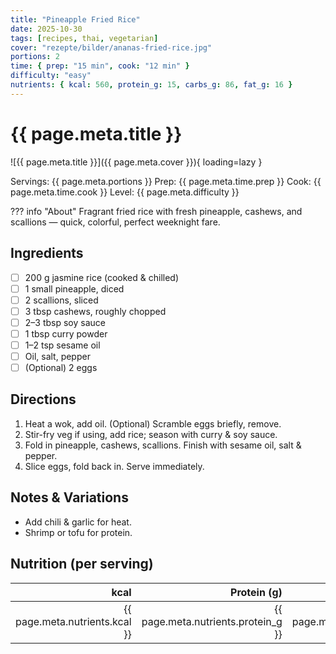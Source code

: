 ```yaml
---
title: "Pineapple Fried Rice"
date: 2025-10-30
tags: [recipes, thai, vegetarian]
cover: "rezepte/bilder/ananas-fried-rice.jpg"
portions: 2
time: { prep: "15 min", cook: "12 min" }
difficulty: "easy"
nutrients: { kcal: 560, protein_g: 15, carbs_g: 86, fat_g: 16 }
---
```


# {{ page.meta.title }}

![{{ page.meta.title }}]({{ page.meta.cover }}){ loading=lazy }

<div class="recipe-meta">
  <span class="chip">Servings: {{ page.meta.portions }}</span>
  <span class="chip">Prep: {{ page.meta.time.prep }}</span>
  <span class="chip">Cook: {{ page.meta.time.cook }}</span>
  <span class="chip">Level: {{ page.meta.difficulty }}</span>
</div>

??? info "About"
    Fragrant fried rice with fresh pineapple, cashews, and scallions — quick, colorful, perfect weeknight fare.

## Ingredients
- [ ] 200 g jasmine rice (cooked & chilled)
- [ ] 1 small pineapple, diced
- [ ] 2 scallions, sliced
- [ ] 3 tbsp cashews, roughly chopped
- [ ] 2–3 tbsp soy sauce
- [ ] 1 tbsp curry powder
- [ ] 1–2 tsp sesame oil
- [ ] Oil, salt, pepper
- [ ] (Optional) 2 eggs

## Directions
1. Heat a wok, add oil. (Optional) Scramble eggs briefly, remove.
2. Stir-fry veg if using, add rice; season with curry & soy sauce.
3. Fold in pineapple, cashews, scallions. Finish with sesame oil, salt & pepper.
4. Slice eggs, fold back in. Serve immediately.

## Notes & Variations
- Add chili & garlic for heat.
- Shrimp or tofu for protein.

## Nutrition (per serving)
| kcal | Protein (g) | Carbs (g) | Fat (g) |
|-----:|------------:|----------:|--------:|
| {{ page.meta.nutrients.kcal }} | {{ page.meta.nutrients.protein_g }} | {{ page.meta.nutrients.carbs_g }} | {{ page.meta.nutrients.fat_g }} |
